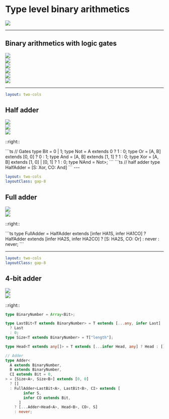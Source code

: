 # Type level binary arithmetics

<img src="party.png" class="h-58" />

---

## Binary arithmetics with logic gates

<div><img src="bin-add.png" class="h-40" /></div>

<div class="flex">
  <div v-click class="absolute bg-black"><img src="bin-add-step-0.png" class="h-40" /></div>
  <div v-click class="absolute bg-black"><img src="bin-add-step-1.png" class="h-40" /></div>
  <div v-click class="absolute bg-black"><img src="bin-add-step-2.png" class="h-40" /></div>
  <div v-click class="absolute bg-black"><img src="bin-add-step-3.png" class="h-40" /></div>
  <div v-click class="absolute bg-black"><img src="bin-add-step-4.png" class="h-40" /></div>
</div>

---

```yaml
layout: two-cols
```

## Half adder

<div class="flex flex-col gap-4">
  <div><img src="half-adder-table.png" class="h-32" /></div>
  <div><img src="half-adder-gates.png" class="h-32"/></div>
  <div><img src="half-adder.png" class="h-32"/></div>
</div>

::right::

<v-click>
```ts
// Gates
type Bit = 0 | 1;
type Not<A> = A extends 0 ? 1 : 0;
type Or<A, B> = [A, B] extends [0, 0] ? 0 : 1;
type And<A, B> = [A, B] extends [1, 1] ? 1 : 0;
type Xor<A, B> = [A, B] extends [1, 0] | [0, 1] ? 1 : 0;
type NAnd<A, B> = Not<And<A, B>>;
```
</v-click>

<v-click>
```ts
// half adder
type HalfAdder<A, B> = [S: Xor<A, B>, CO: And<A,B>]
```
</v-click>
---

```yaml
layout: two-cols
layoutClass: gap-8
```

## Full adder

<div class="flex flex-col gap-8">
  <div><img src="full-adder-gates.png" class="h-32"/></div>
  <div><img src="full-adder.png" class="h-32"/></div>
</div>

::right::

<v-click>
```ts
type FullAdder<A, B, CI> =
  HalfAdder<A, B> extends [infer HA1S, infer HA1CO]
    ? HalfAdder<CI, HA1S> extends [infer HA2S, infer HA2CO]
      ? [S: HA2S, CO: Or<HA1CO, HA2CO>]
      : never
    : never;
```
</v-click>

---

```yaml
layout: two-cols
layoutClass: gap-8
```

## 4-bit adder

<div class="flex flex-col gap-8">
  <div><img src="4-bit-adder-gates.png" class="h-48"/></div>
  <div><img src="4-bit-adder.png" class="h-48"/></div>
</div>

::right::

```ts
type BinaryNumber = Array<Bit>;

type LastBit<T extends BinaryNumber> = T extends [...any, infer Last]
  ? Last
  : 0;
type Size<T extends BinaryNumber> = T["length"];

type Head<T extends any[]> = T extends [...infer Head, any] ? Head : [];

// Adder
type Adder<
  A extends BinaryNumber,
  B extends BinaryNumber,
  CI extends Bit = 0,
> = [Size<A>, Size<B>] extends [0, 0]
  ? []
  : FullAdder<LastBit<A>, LastBit<B>, CI> extends [
        infer S,
        infer CO extends Bit,
      ]
    ? [...Adder<Head<A>, Head<B>, CO>, S]
    : never;
```
